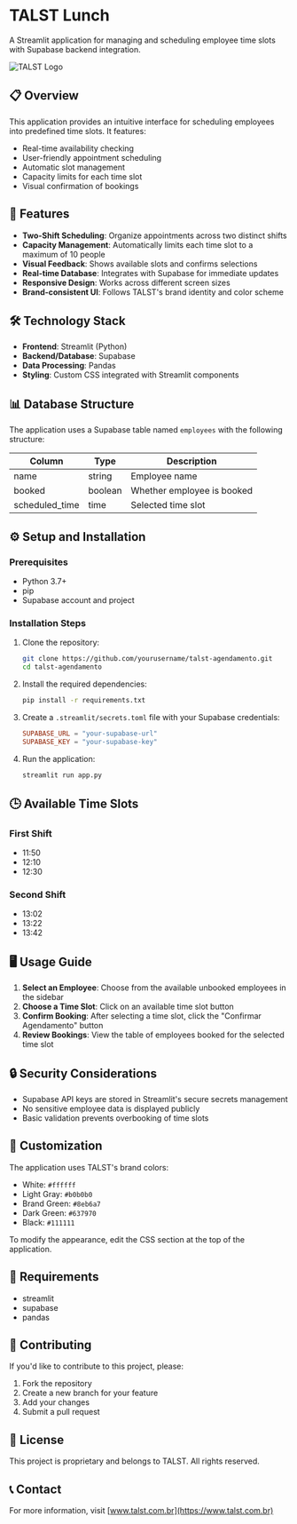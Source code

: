 # TALST Lunch

A Streamlit application for managing and scheduling employee time slots with Supabase backend integration.

![TALST Logo](https://static.wixstatic.com/media/5ef07f_6416d9829dc4405385d15d6ca52bd186~mv2.png/v1/fill/w_108,h_35,al_c,q_85,usm_0.66_1.00_0.01,enc_avif,quality_auto/5ef07f_6416d9829dc4405385d15d6ca52bd186~mv2.png)

## 📋 Overview

This application provides an intuitive interface for scheduling employees into predefined time slots. It features:

- Real-time availability checking
- User-friendly appointment scheduling
- Automatic slot management
- Capacity limits for each time slot
- Visual confirmation of bookings

## 🚀 Features

- **Two-Shift Scheduling**: Organize appointments across two distinct shifts
- **Capacity Management**: Automatically limits each time slot to a maximum of 10 people
- **Visual Feedback**: Shows available slots and confirms selections
- **Real-time Database**: Integrates with Supabase for immediate updates
- **Responsive Design**: Works across different screen sizes
- **Brand-consistent UI**: Follows TALST's brand identity and color scheme

## 🛠️ Technology Stack

- **Frontend**: Streamlit (Python)
- **Backend/Database**: Supabase
- **Data Processing**: Pandas
- **Styling**: Custom CSS integrated with Streamlit components

## 📊 Database Structure

The application uses a Supabase table named `employees` with the following structure:

| Column | Type | Description |
|--------|------|-------------|
| name | string | Employee name |
| booked | boolean | Whether employee is booked |
| scheduled_time | time | Selected time slot |

## ⚙️ Setup and Installation

### Prerequisites

- Python 3.7+
- pip
- Supabase account and project

### Installation Steps

1. Clone the repository:
   ```bash
   git clone https://github.com/yourusername/talst-agendamento.git
   cd talst-agendamento
   ```

2. Install the required dependencies:
   ```bash
   pip install -r requirements.txt
   ```

3. Create a `.streamlit/secrets.toml` file with your Supabase credentials:
   ```toml
   SUPABASE_URL = "your-supabase-url"
   SUPABASE_KEY = "your-supabase-key"
   ```

4. Run the application:
   ```bash
   streamlit run app.py
   ```

## 🕒 Available Time Slots

### First Shift
- 11:50
- 12:10
- 12:30

### Second Shift
- 13:02
- 13:22
- 13:42

## 🖥️ Usage Guide

1. **Select an Employee**: Choose from the available unbooked employees in the sidebar
2. **Choose a Time Slot**: Click on an available time slot button
3. **Confirm Booking**: After selecting a time slot, click the "Confirmar Agendamento" button
4. **Review Bookings**: View the table of employees booked for the selected time slot

## 🔒 Security Considerations

- Supabase API keys are stored in Streamlit's secure secrets management
- No sensitive employee data is displayed publicly
- Basic validation prevents overbooking of time slots

## 🎨 Customization

The application uses TALST's brand colors:
- White: `#ffffff`
- Light Gray: `#b0b0b0`
- Brand Green: `#8eb6a7`
- Dark Green: `#637970`
- Black: `#111111`

To modify the appearance, edit the CSS section at the top of the application.

## 📝 Requirements

- streamlit
- supabase
- pandas

## 🤝 Contributing

If you'd like to contribute to this project, please:
1. Fork the repository
2. Create a new branch for your feature
3. Add your changes
4. Submit a pull request

## 📄 License

This project is proprietary and belongs to TALST. All rights reserved.

## 📞 Contact

For more information, visit [www.talst.com.br](https://www.talst.com.br)